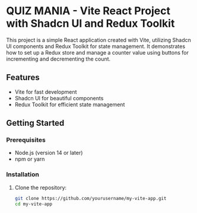 # QUIZ MANIA - Vite React Project with Shadcn UI and Redux Toolkit

This project is a simple React application created with Vite, utilizing Shadcn UI components and Redux Toolkit for state management. It demonstrates how to set up a Redux store and manage a counter value using buttons for incrementing and decrementing the count.

## Features

- Vite for fast development
- Shadcn UI for beautiful components
- Redux Toolkit for efficient state management

## Getting Started

### Prerequisites

- Node.js (version 14 or later)
- npm or yarn

### Installation

1. Clone the repository:

   ```bash
   git clone https://github.com/yourusername/my-vite-app.git
   cd my-vite-app
   ```
